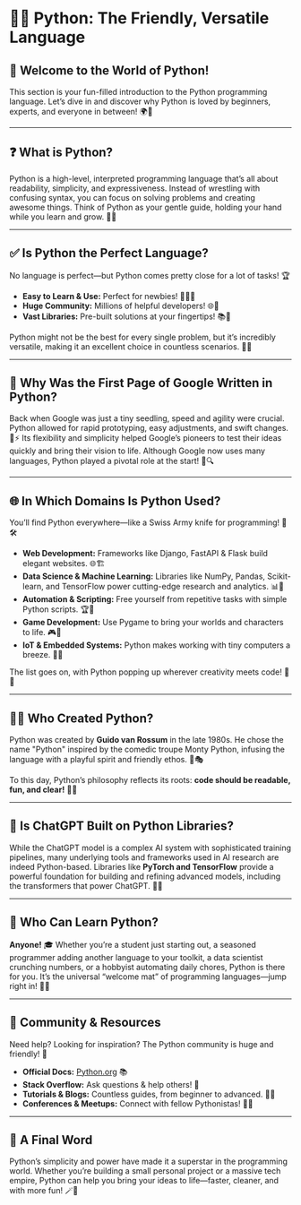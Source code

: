 # 🐍✨ Python: The Friendly, Versatile Language

## 🎉 Welcome to the World of Python!
This section is your fun-filled introduction to the Python programming language. Let’s dive in and discover why Python is loved by beginners, experts, and everyone in between! 🌍💖

---

## ❓ What is Python?
Python is a high-level, interpreted programming language that’s all about readability, simplicity, and expressiveness. Instead of wrestling with confusing syntax, you can focus on solving problems and creating awesome things. Think of Python as your gentle guide, holding your hand while you learn and grow. 🧭✨

---

## ✅ Is Python the Perfect Language?
No language is perfect—but Python comes pretty close for a lot of tasks! 🏆

- **Easy to Learn & Use:** Perfect for newbies! 🧒👩‍💻
- **Huge Community:** Millions of helpful developers! 🌐💬
- **Vast Libraries:** Pre-built solutions at your fingertips! 📚🔧

Python might not be the best for every single problem, but it’s incredibly versatile, making it an excellent choice in countless scenarios. 🔀💡

---

## 🦸 Why Was the First Page of Google Written in Python?
Back when Google was just a tiny seedling, speed and agility were crucial. Python allowed for rapid prototyping, easy adjustments, and swift changes. 🌱⚡ Its flexibility and simplicity helped Google’s pioneers to test their ideas quickly and bring their vision to life. Although Google now uses many languages, Python played a pivotal role at the start! 🥇🔍

---

## 🌐 In Which Domains Is Python Used?
You’ll find Python everywhere—like a Swiss Army knife for programming! 🦾🛠️

- **Web Development:** Frameworks like Django, FastAPI & Flask build elegant websites. 🌐🏗️
- **Data Science & Machine Learning:** Libraries like NumPy, Pandas, Scikit-learn, and TensorFlow power cutting-edge research and analytics. 📊🤖
- **Automation & Scripting:** Free yourself from repetitive tasks with simple Python scripts. 🏆💨
- **Game Development:** Use Pygame to bring your worlds and characters to life. 🎮💫
- **IoT & Embedded Systems:** Python makes working with tiny computers a breeze. 🤖🔌

The list goes on, with Python popping up wherever creativity meets code! 🎉🚀

---

## 👨‍🚀 Who Created Python?
Python was created by **Guido van Rossum** in the late 1980s. He chose the name "Python" inspired by the comedic troupe Monty Python, infusing the language with a playful spirit and friendly ethos. 🦜🎭

To this day, Python’s philosophy reflects its roots: **code should be readable, fun, and clear!** 🦋🌈

---

## 🤖 Is ChatGPT Built on Python Libraries?
While the ChatGPT model is a complex AI system with sophisticated training pipelines, many underlying tools and frameworks used in AI research are indeed Python-based. Libraries like **PyTorch and TensorFlow** provide a powerful foundation for building and refining advanced models, including the transformers that power ChatGPT. 🧠🔮

---

## 🌱 Who Can Learn Python?
**Anyone!** 🎓 Whether you’re a student just starting out, a seasoned programmer adding another language to your toolkit, a data scientist crunching numbers, or a hobbyist automating daily chores, Python is there for you. It’s the universal “welcome mat” of programming languages—jump right in! 👏🌈

---

## 🌈 Community & Resources
Need help? Looking for inspiration? The Python community is huge and friendly! 🫶

- **Official Docs:** [Python.org](https://www.python.org) 📚
- **Stack Overflow:** Ask questions & help others! 💬
- **Tutorials & Blogs:** Countless guides, from beginner to advanced. 📖✨
- **Conferences & Meetups:** Connect with fellow Pythonistas! 🎉🤝

---

## 🎇 A Final Word
Python’s simplicity and power have made it a superstar in the programming world. Whether you’re building a small personal project or a massive tech empire, Python can help you bring your ideas to life—faster, cleaner, and with more fun! 🪄🚀
